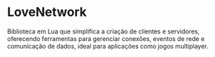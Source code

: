 # LoveNetwork
Biblioteca em Lua que simplifica a criação de clientes e servidores, oferecendo ferramentas para gerenciar conexões, eventos de rede e comunicação de dados, ideal para aplicações como jogos multiplayer.
